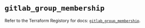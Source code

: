 # `gitlab_group_membership`

Refer to the Terraform Registory for docs: [`gitlab_group_membership`](https://registry.terraform.io/providers/gitlabhq/gitlab/16.6.0/docs/resources/group_membership).
